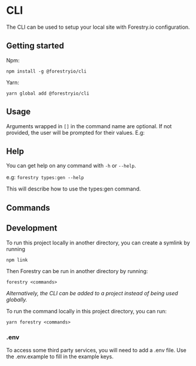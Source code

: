 # CLI

The CLI can be used to setup your local site with Forestry.io configuration.

## Getting started

Npm:

`npm install -g @forestryio/cli`

Yarn:

`yarn global add @forestryio/cli`

## Usage

Arguments wrapped in `[]` in the command name are optional. If not provided, the user will be prompted for their values.
E.g:

## Help

You can get help on any command with `-h` or `--help`.

e.g: `forestry types:gen --help`

This will describe how to use the types:gen command.

## Commands

## Development

To run this project locally in another directory, you can create a symlink by running

```
npm link
```

Then Forestry can be run in another directory by running:

```
forestry <commands>
```

_Alternatively, the CLI can be added to a project instead of being used globally._

To run the command locally in this project directory, you can run:

```
yarn forestry <commands>
```

### .env

To access some third party services, you will need to add a .env file.
Use the .env.example to fill in the example keys.
